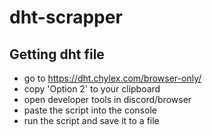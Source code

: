 # dht-scrapper

## Getting dht file

- go to https://dht.chylex.com/browser-only/
- copy 'Option 2' to your clipboard
- open developer tools in discord/browser
- paste the script into the console
- run the script and save it to a file
